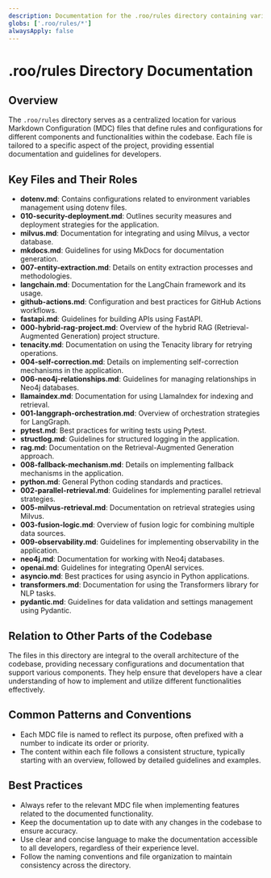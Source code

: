 ```yaml
---
description: Documentation for the .roo/rules directory containing various MDC files for different functionalities.
globs: ['.roo/rules/*']
alwaysApply: false
---
```


# .roo/rules Directory Documentation

## Overview
The `.roo/rules` directory serves as a centralized location for various Markdown Configuration (MDC) files that define rules and configurations for different components and functionalities within the codebase. Each file is tailored to a specific aspect of the project, providing essential documentation and guidelines for developers.

## Key Files and Their Roles
- **dotenv.md**: Contains configurations related to environment variables management using dotenv files.
- **010-security-deployment.md**: Outlines security measures and deployment strategies for the application.
- **milvus.md**: Documentation for integrating and using Milvus, a vector database.
- **mkdocs.md**: Guidelines for using MkDocs for documentation generation.
- **007-entity-extraction.md**: Details on entity extraction processes and methodologies.
- **langchain.md**: Documentation for the LangChain framework and its usage.
- **github-actions.md**: Configuration and best practices for GitHub Actions workflows.
- **fastapi.md**: Guidelines for building APIs using FastAPI.
- **000-hybrid-rag-project.md**: Overview of the hybrid RAG (Retrieval-Augmented Generation) project structure.
- **tenacity.md**: Documentation on using the Tenacity library for retrying operations.
- **004-self-correction.md**: Details on implementing self-correction mechanisms in the application.
- **006-neo4j-relationships.md**: Guidelines for managing relationships in Neo4j databases.
- **llamaindex.md**: Documentation for using LlamaIndex for indexing and retrieval.
- **001-langgraph-orchestration.md**: Overview of orchestration strategies for LangGraph.
- **pytest.md**: Best practices for writing tests using Pytest.
- **structlog.md**: Guidelines for structured logging in the application.
- **rag.md**: Documentation on the Retrieval-Augmented Generation approach.
- **008-fallback-mechanism.md**: Details on implementing fallback mechanisms in the application.
- **python.md**: General Python coding standards and practices.
- **002-parallel-retrieval.md**: Guidelines for implementing parallel retrieval strategies.
- **005-milvus-retrieval.md**: Documentation on retrieval strategies using Milvus.
- **003-fusion-logic.md**: Overview of fusion logic for combining multiple data sources.
- **009-observability.md**: Guidelines for implementing observability in the application.
- **neo4j.md**: Documentation for working with Neo4j databases.
- **openai.md**: Guidelines for integrating OpenAI services.
- **asyncio.md**: Best practices for using asyncio in Python applications.
- **transformers.md**: Documentation for using the Transformers library for NLP tasks.
- **pydantic.md**: Guidelines for data validation and settings management using Pydantic.

## Relation to Other Parts of the Codebase
The files in this directory are integral to the overall architecture of the codebase, providing necessary configurations and documentation that support various components. They help ensure that developers have a clear understanding of how to implement and utilize different functionalities effectively.

## Common Patterns and Conventions
- Each MDC file is named to reflect its purpose, often prefixed with a number to indicate its order or priority.
- The content within each file follows a consistent structure, typically starting with an overview, followed by detailed guidelines and examples.

## Best Practices
- Always refer to the relevant MDC file when implementing features related to the documented functionality.
- Keep the documentation up to date with any changes in the codebase to ensure accuracy.
- Use clear and concise language to make the documentation accessible to all developers, regardless of their experience level.
- Follow the naming conventions and file organization to maintain consistency across the directory.
